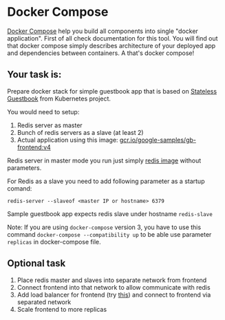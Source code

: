 # Docker Compose 


[Docker Compose](https://docs.docker.com/compose) help you build all components into single "docker application". First of all check documentation for this tool. You will find out that docker compose simply describes architecture of your deployed app and dependencies between containers. A that's docker compose!

## Your task is:

Prepare docker stack for simple guestbook app that is based on [Stateless Guestbook](https://kubernetes.io/docs/tutorials/stateless-application/guestbook/) from Kubernetes project.

You would need to setup:

1. Redis server as master
2. Bunch of redis servers as a slave (at least 2)
3. Actual application using this image: [gcr.io/google-samples/gb-frontend:v4](gcr.io/google-samples/gb-frontend:v4)

Redis server in master mode you run just simply [redis image]() without parameters.

For Redis as a slave you need to add following parameter as a startup comand:

```
redis-server --slaveof <master IP or hostname> 6379
```

Sample guestbook app expects redis slave under hostname `redis-slave`

Note: If you are using `docker-compose` version 3, you have to use this command `docker-compose --compatibility up` to be able use parameter `replicas` in docker-compose file. 

## Optional task

1. Place redis master and slaves into separate network from frontend
2. Connect frontend into that network to allow communicate with redis
3. Add load balancer for frontend (try [this](https://github.com/jwilder/nginx-proxy)) and connect to frontend via separated network
4. Scale frontend to more replicas
